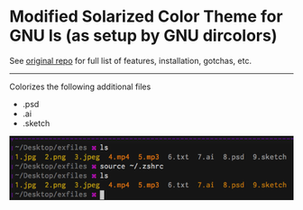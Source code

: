 <h1>Modified Solarized Color Theme for GNU ls (as setup by GNU dircolors)</h1>

See [original repo](https://github.com/seebi/dircolors-solarized)
for full list of features, installation, gotchas, etc.

---

Colorizes the following additional files
- .psd
- .ai
- .sketch

![color example](./img/example.png)
